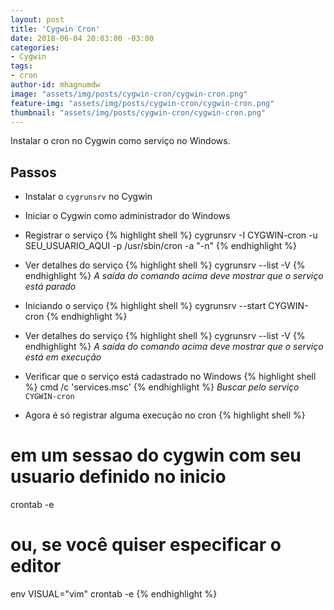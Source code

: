 ```yaml
---
layout: post
title: 'Cygwin Cron'
date: 2018-06-04 20:03:00 -03:00
categories:
- Cygwin
tags:
- cron
author-id: mhagnumdw
image: "assets/img/posts/cygwin-cron/cygwin-cron.png"
feature-img: "assets/img/posts/cygwin-cron/cygwin-cron.png"
thumbnail: "assets/img/posts/cygwin-cron/cygwin-cron.png"
---
```


Instalar o cron no Cygwin como serviço no Windows.

<!--more-->

## Passos

- Instalar o `cygrunsrv` no Cygwin

- Iniciar o Cygwin como administrador do Windows

- Registrar o serviço
{% highlight shell %}
cygrunsrv -I CYGWIN-cron -u SEU_USUARIO_AQUI -p /usr/sbin/cron -a "-n"
{% endhighlight %}

- Ver detalhes do serviço
{% highlight shell %}
cygrunsrv --list -V
{% endhighlight %}
_A saída do comando acima deve mostrar que o serviço está parado_

- Iniciando o serviço
{% highlight shell %}
cygrunsrv --start CYGWIN-cron
{% endhighlight %}

- Ver detalhes do serviço
{% highlight shell %}
cygrunsrv --list -V
{% endhighlight %}
_A saída do comando acima deve mostrar que o serviço está em execução_

- Verificar que o serviço está cadastrado no Windows
{% highlight shell %}
cmd /c 'services.msc'
{% endhighlight %}
_Buscar pelo serviço_ `CYGWIN-cron`

- Agora é só registrar alguma execução no cron
{% highlight shell %}
# em um sessao do cygwin com seu usuario definido no inicio
crontab -e
# ou, se você quiser especificar o editor
env VISUAL="vim" crontab -e
{% endhighlight %}
